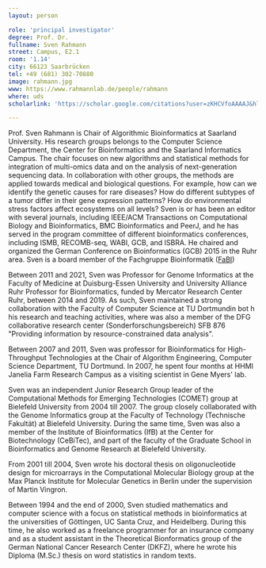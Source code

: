```yaml
---
layout: person

role: 'principal investigator'
degree: Prof. Dr.
fullname: Sven Rahmann
street: Campus, E2.1
room: '1.14'
city: 66123 Saarbrücken
tel: +49 (681) 302-70880
image: rahmann.jpg
www: https://www.rahmannlab.de/people/rahmann
where: uds
scholarlink: 'https://scholar.google.com/citations?user=zKHCVfoAAAAJ&hl=en'

---
```


Prof. Sven Rahmann is Chair of Algorithmic Bioinformatics at Saarland University.
His research groups belongs to the Computer Science Department, the Center for Bioinformatics and the Saarland Informatics Campus.
The chair focuses on new algorithms and statistical methods for integration of multi-omics data and on the analysis of next-generation sequencing data. In collaboration with other groups, the methods are applied towards medical and biological questions. For example, how can we identify the genetic causes for rare diseases? How do different subtypes of a tumor differ in their gene expression patterns? How do environmental stress factors affect ecosystems on all levels?
Sven is or has been an editor with several journals, including IEEE/ACM Transactions on Computational Biology and Bioinformatics, BMC Bioinformatics and PeerJ, and he has served in the program committee of different bioinformatics conferences, including ISMB, RECOMB-seq, WABI, GCB, and ISBRA. He chaired and organized the German Conference on Bioinformatics (GCB) 2015 in the Ruhr area.
Sven is a board member of the Fachgruppe Bioinformatik ([FaBI](https://www.bioinformatik.de))

Between 2011 and 2021, Sven was Professor for Genome Informatics at the Faculty of Medicine at Duisburg-Essen University and University Alliance Ruhr Professor for Bioinformatics, funded by Mercator Research Center Ruhr, between 2014 and 2019.
As such, Sven maintained a strong collaboration with the Faculty of Computer Science at TU Dortmundin bot h his research and teaching activities, where was also a member of the DFG collaborative research center (Sonderforschungsbereich) SFB 876 "Providing information by resource-constrained data analysis". 

Between 2007 and 2011, Sven was professor for Bioinformatics for High-Throughput Technologies at the Chair of Algorithm Engineering, Computer Science Department, TU Dortmund. 
In 2007, he spent four months at HHMI Janelia Farm Research Campus as a visiting scientist in Gene Myers' lab.

Sven was an independent Junior Research Group leader of the Computational Methods for Emerging Technologies (COMET) group at Bielefeld University from 2004 till 2007.
The group closely collaborated with the Genome Informatics group at the Faculty of Technology (Technische Fakultät) at Bielefeld University. 
During the same time, Sven was also a member of the Institute of Bioinformatics (IfB) at the Center for Biotechnology (CeBiTec), and part of the faculty of the Graduate School in Bioinformatics and Genome Research at Bielefeld University.

From 2001 till 2004, Sven wrote his doctoral thesis on oligonucleotide design for microarrays in the Computational Molecular Biology group at the Max Planck Institute for Molecular Genetics in Berlin under the supervision of Martin Vingron.

Between 1994 and the end of 2000, Sven studied mathematics and computer science with a focus on statistical methods in bioinformatics at the universities of Göttingen, UC Santa Cruz, and Heidelberg.
During this time, he also worked as a freelance programmer for an insurance company and as a student assistant in the Theoretical Bionformatics group  of the German National Cancer Research Center (DKFZ), where he wrote his Diploma (M.Sc.) thesis on word statistics in random texts.
